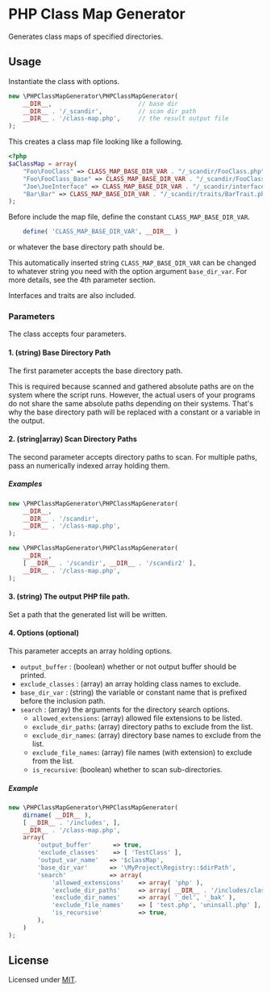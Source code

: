 # PHP Class Map Generator
Generates class maps of specified directories.

## Usage
Instantiate the class with options.

```php
new \PHPClassMapGenerator\PHPClassMapGenerator(
    __DIR__,                        // base dir
    __DIR__ . '/_scandir',          // scan dir path
    __DIR__ . '/class-map.php',     // the result output file
);
```

This creates a class map file looking like a following.
```php
<?php 
$aClassMap = array( 
    "Foo\FooClass" => CLASS_MAP_BASE_DIR_VAR . "/_scandir/FooClass.php", 
    "Foo\FooClass_Base" => CLASS_MAP_BASE_DIR_VAR . "/_scandir/FooClass_Base.php", 
    "Joe\JoeInterface" => CLASS_MAP_BASE_DIR_VAR . "/_scandir/interfaces/JoeInterface.php", 
    "Bar\Bar" => CLASS_MAP_BASE_DIR_VAR . "/_scandir/traits/BarTrait.php", 
);
```

Before include the map file, define the constant `CLASS_MAP_BASE_DIR_VAR`. 

```php
    define( 'CLASS_MAP_BASE_DIR_VAR', __DIR__ )
``` 
or whatever the base directory path should be.

This automatically inserted string `CLASS_MAP_BASE_DIR_VAR` can be changed to whatever string you need with the option argument `base_dir_var`. For more details, see the 4th parameter section. 

Interfaces and traits are also included.

### Parameters
The class accepts four parameters.

#### 1. (string) Base Directory Path
The first parameter accepts the base directory path. 

This is required because scanned and gathered absolute paths are on the system where the script runs. However, the actual users of your programs do not share the same absolute paths depending on their systems. That's why the base directory path will be replaced with a constant or a variable in the output.    

#### 2. (string|array) Scan Directory Paths
The second parameter accepts directory paths to scan. For multiple paths, pass an numerically indexed array holding them.

##### Examples
```php
new \PHPClassMapGenerator\PHPClassMapGenerator(
    __DIR__,                        
    __DIR__ . '/scandir',         
    __DIR__ . '/class-map.php',     
);
```

```php
new \PHPClassMapGenerator\PHPClassMapGenerator(
    __DIR__,                        
    [ __DIR__ . '/scandir', __DIR__ . '/scandir2' ],         
    __DIR__ . '/class-map.php',     
);
```

#### 3. (string) The output PHP file path.
Set a path that the generated list will be written.

#### 4. Options (optional)
This parameter accepts an array holding options.

 - `output_buffer`		: (boolean)	whether or not output buffer should be printed.     
 - `exclude_classes` 	: (array)   an array holding class names to exclude.
 - `base_dir_var`		: (string)	the variable or constant name that is prefixed before the inclusion path.
 - `search`				: (array)	the arguments for the directory search options.
    - `allowed_extensions`: (array) allowed file extensions to be listed. 
    - `exclude_dir_paths`: (array) directory paths to exclude from the list. 
    - `exclude_dir_names`: (array) directory base names to exclude from the list. 
    - `exclude_file_names`: (array) file names (with extension) to exclude from the list. 
    - `is_recursive`: (boolean) whether to scan sub-directories. 

##### Example    
```php
new \PHPClassMapGenerator\PHPClassMapGenerator(
    dirname( __DIR__ ),
    [ __DIR__ . '/includes', ],
    __DIR__ . '/class-map.php', 
    array(       
        'output_buffer'      => true,
        'exclude_classes'    => [ 'TestClass' ],        
        'output_var_name'   => '$classMap',
        'base_dir_var'      => '\MyProject\Registry::$dirPath',
        'search'            => array(
            'allowed_extensions'    => array( 'php' ),
            'exclude_dir_paths'     => array( __DIR__ . '/includes/class/admin' ),
            'exclude_dir_names'     => array( '_del', '_bak' ),
            'exclude_file_names'    => [ 'test.php', 'uninsall.php' ],
            'is_recursive'          => true,
        ),            
    )
);
``` 
 
 ## License
 Licensed under [MIT](./LICENSE).